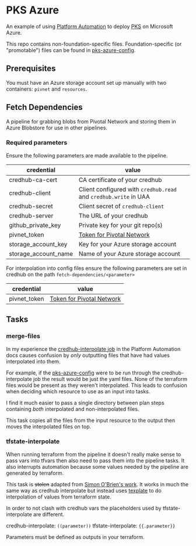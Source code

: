 # PKS Azure

An example of using [Platform Automation](https://docs.pivotal.io/platform-automation/v4.0/) to deploy [PKS](https://pivotal.io/platform/pivotal-container-service) on Microsoft Azure.

This repo contains non-foundation-specific files. Foundation-specific (or "promotable") files can be found in [pks-azure-config](https://github.com/crsimmons/pks-azure-config).

## Prerequisites

You must have an Azure storage account set up manually with two containers: `pivnet` and `resources`.

## Fetch Dependencies

A pipeline for grabbing blobs from Pivotal Network and storing them in Azure Blobstore for use in other pipelines.

### Required parameters

Ensure the following parameters are made available to the pipeline.

|credential|value|
|-|-|
|credhub-ca-cert|CA certificate of your credhub|
|credhub-client|Client configured with `credhub.read` and `credhub.write` in UAA|
|credhub-secret|Client secret of `credhub-client`|
|credhub-server|The URL of your credhub|
|github_private_key|Private key for your git repo(s)|
|pivnet_token|[Token for Pivotal Network](https://network.pivotal.io/docs/api#uaa-api-token-workflow)|
|storage_account_key|Key for your Azure storage account|
|storage_account_name|Name of your Azure storage account|

For interpolation into config files ensure the following parameters are set in credhub on the path `fetch-dependencies/<parameter>`

|credential|value|
|-|-|
|pivnet_token|[Token for Pivotal Network](https://network.pivotal.io/docs/api#uaa-api-token-workflow)|

## Tasks

### merge-files

In my experience the [credhub-interpolate job](https://docs.pivotal.io/platform-automation/v4.0/pipelines/single-product.html#credhub-interpolate-job) in the Platform Automation docs causes confusion by _only_ outputting files that have had values interpolated into them.

For example, if the [pks-azure-config](https://github.com/crsimmons/pks-azure-config) were to be run through the credhub-interpolate job the result would be just the yaml files. None of the terraform files would be present as they weren't interpolated. This leads to confusion when deciding which resource to use as an input into tasks.

I find it much easier to pass a single directory between plan steps containing _both_ interpolated and non-interpolated files.

This task copies all the files from the input resource to the output then moves the interpolated files on top.

### tfstate-interpolate

When running terraform from the pipeline it doesn't really make sense to pass vars into tfvars then also need to pass them into the pipeline tasks. It also interrupts automation because some values needed by the pipeline are generated by terraform.

This task is ~~stolen~~ adapted from [Simon O'Brien's work](https://github.com/ob1-sc/pcf-aws-automation). It works in much the same way as credhub interpolate but instead uses [texplate](https://github.com/pivotal-cf/texplate) to do interpolation of values from terraform state.

In order to not clash with credhub vars the placeholders used by tfstate-interpolate are different.

credhub-interpolate: `((parameter))`
tfstate-interpolate: `{{.parameter}}`

Parameters must be defined as outputs in your terraform.

